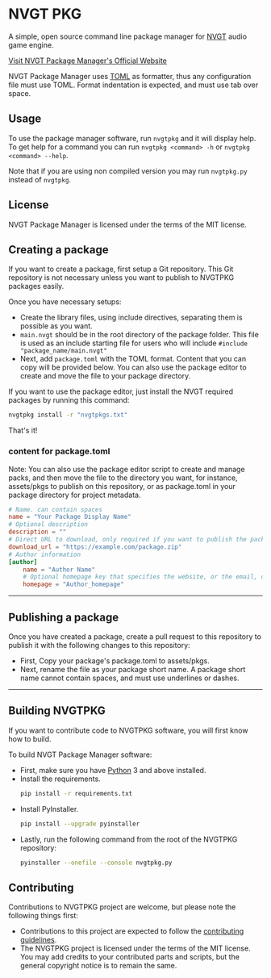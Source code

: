 # NVGT PKG
A simple, open source command line package manager for [NVGT](https://nvgt.gg) audio game engine.

[Visit NVGT Package Manager's Official Website](https://harrymkt.github.io/nvgtpkg)

NVGT Package Manager uses [TOML](https://toml.io/en/) as formatter, thus any configuration file must use TOML. Format indentation is expected, and must use tab over space.

## Usage
To use the package manager software, run `nvgtpkg` and it will display help. To get help for a command you can run `nvgtpkg <command> -h` or `nvgtpkg <command> --help`.

Note that if you are using non compiled version you may run `nvgtpkg.py` instead of `nvgtpkg`.

## License
NVGT Package Manager is licensed under the terms of the MIT license.

## Creating a package
If you want to create a package, first setup a Git repository. This Git repository is not necessary unless you want to publish to NVGTPKG packages easily.

Once you have necessary setups:
- Create the library files, using include directives, separating them is possible as you want.
- `main.nvgt` should be in the root directory of the package folder. This file is used as an include starting file for users who will include `#include "package_name/main.nvgt"`
- Next, add `package.toml` with the TOML format. Content that you can copy will be provided below. You can also use the package editor to create and move the file to your package directory.

If you want to use the package editor, just install the NVGT required packages by running this command:
```bash
nvgtpkg install -r "nvgtpkgs.txt"
```

That's it!

### content for package.toml
Note: You can also use the package editor script to create and manage packs, and then move the file to the directory you want, for instance, assets/pkgs to publish on this repository, or as package.toml in your package directory for project metadata.
```toml
# Name. can contain spaces
name = "Your Package Display Name"
# Optional description
description = ""
# Direct URL to download, only required if you want to publish the package.
download_url = "https://example.com/package.zip"
# Author information
[author]
	name = "Author Name"
	# Optional homepage key that specifies the website, or the email, of the author. If it is email, start with mailto:
	homepage = "Author_homepage"
```

---

## Publishing a package
Once you have created a package, create a pull request to this repository to publish it with the following changes to this repository:
- First, Copy your package's package.toml to assets/pkgs.
- Next, rename the file as your package short name. A package short name cannot contain spaces, and must use underlines or dashes.

---

## Building NVGTPKG
If you want to contribute code to NVGTPKG software, you will first know how to build.

To build NVGT Package Manager software:
- First, make sure you have [Python](https://www.python.org/) 3 and above installed.
- Install the requirements.
	```bash
	pip install -r requirements.txt
	```
- Install PyInstaller.
	```bash
	pip install --upgrade pyinstaller
	```
- Lastly, run the following command from the root of the NVGTPKG repository:
	```bash
	pyinstaller --onefile --console nvgtpkg.py
	```

## Contributing
Contributions to NVGTPKG project are welcome, but please note the following things first:
- Contributions to this project are expected to follow the [contributing guidelines](.github/CONTRIBUTING.md).
- The NVGTPKG project is licensed under the terms of the MIT license. You may add credits to your contributed parts and scripts, but the general copyright notice is to remain the same.
